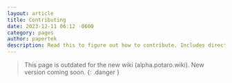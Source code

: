 ```yaml
---
layout: article
title: Contributing
date: 2023-12-11 06:12 -0600
category: pages
author: papertek
description: Read this to figure out how to contribute. Includes directions and guidelines.
---
```


> This page is outdated for the new wiki (alpha.potaro.wiki). New version coming soon.
{: .danger }
